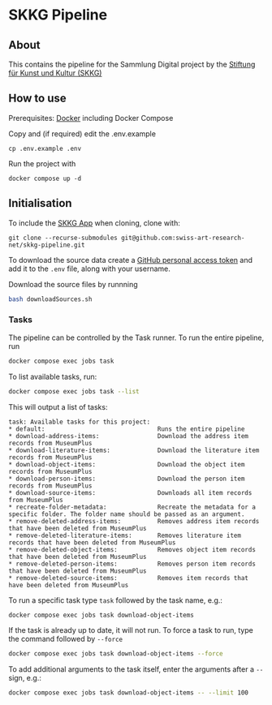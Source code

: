 # SKKG Pipeline

## About

This contains the pipeline for the Sammlung Digital project by the [Stiftung für Kunst und Kultur (SKKG)](https://www.skkg.ch/)

## How to use

Prerequisites: [Docker](http://docker.io) including Docker Compose

Copy and (if required) edit the .env.example
```
cp .env.example .env
```

Run the project with
```
docker compose up -d
```

## Initialisation

To include the [SKKG App](https://github.com/swiss-art-research-net/skkg-app) when cloning, clone with:
```
git clone --recurse-submodules git@github.com:swiss-art-research-net/skkg-pipeline.git
```

To download the source data create a [GitHub personal access token](https://github.com/settings/tokens) and add it to the `.env` file, along with your username.

Download the source files by runnning
```sh
bash downloadSources.sh
```

### Tasks

The pipeline can be controlled by the Task runner. To run the entire pipeline, run

```sh
docker compose exec jobs task
```

To list available tasks, run:

```sh
docker compose exec jobs task --list
```

This will output a list of tasks:
```
task: Available tasks for this project:
* default:                               Runs the entire pipeline
* download-address-items:                Download the address item records from MuseumPlus
* download-literature-items:             Download the literature item records from MuseumPlus
* download-object-items:                 Download the object item records from MuseumPlus
* download-person-items:                 Download the person item records from MuseumPlus
* download-source-items:                 Downloads all item records from MuseumPlus
* recreate-folder-metadata:              Recreate the metadata for a specific folder. The folder name should be passed as an argument.
* remove-deleted-address-items:          Removes address item records that have been deleted from MuseumPlus
* remove-deleted-literature-items:       Removes literature item records that have been deleted from MuseumPlus
* remove-deleted-object-items:           Removes object item records that have been deleted from MuseumPlus
* remove-deleted-person-items:           Removes person item records that have been deleted from MuseumPlus
* remove-deleted-source-items:           Removes item records that have been deleted from MuseumPlus
```

To run a specific task type `task` followed by the task name, e.g.:

```sh
docker compose exec jobs task download-object-items
```

If the task is already up to date, it will not run. To force a task to run, type the command followed by `--force`

```sh
docker compose exec jobs task download-object-items --force
```

To add additional arguments to the task itself, enter the arguments after a `--` sign, e.g.:

```sh
docker compose exec jobs task download-object-items -- --limit 100
```
